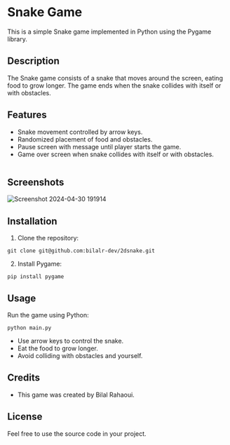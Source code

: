
# Snake Game
This is a simple Snake game implemented in Python using the Pygame library.

## Description

The Snake game consists of a snake that moves around the screen, eating food to grow longer. The game ends when the snake collides with itself or with obstacles.

## Features

- Snake movement controlled by arrow keys.
- Randomized placement of food and obstacles.
- Pause screen with message until player starts the game.
- Game over screen when snake collides with itself or with obstacles.


```markdown
```
## Screenshots
![Screenshot 2024-04-30 191914](https://github.com/bilalr-dev/2dsnake/assets/142100151/3ff3dd68-4988-400f-8c30-320918f261f1)

## Installation

1. Clone the repository:

```
git clone git@github.com:bilalr-dev/2dsnake.git
```

2. Install Pygame:

```
pip install pygame
```

## Usage

Run the game using Python:

```
python main.py
```

- Use arrow keys to control the snake.
- Eat the food to grow longer.
- Avoid colliding with obstacles and yourself.

## Credits

- This game was created by Bilal Rahaoui.

## License

Feel free to use the source code in your project.
